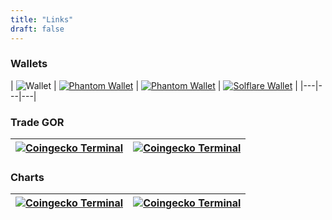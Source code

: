 ```yaml
---
title: "Links"
draft: false
---
```


### Wallets

| ![Wallet](/images/post/awesome.svg) <!-- <img src="/images/post/awesome.svg" alt="Wallet" style="width:100px;height:100px;"> --> | [![Phantom Wallet](/images/post/PHANTOM.png)](https://phantom.app) | [![Phantom Wallet](/images/post/PHANTOM.png)](https://phantom.app) | [![Solflare Wallet](/images/post/SOLFLARE.png)](https://solflare.com) |
|---|---|---|

### Trade GOR

| [![Coingecko Terminal](/images/post/geckoterminal.png)](https://www.geckoterminal.com/solana/pools/3HfTsWPbPGYRse7u4cP4LNMTTJvEh3CKUtpRePDjXkKD?utm_source=coingecko&utm_medium=referral&utm_campaign=searchresults) | [![Coingecko Terminal](/images/post/geckoterminal.png)](https://www.geckoterminal.com/solana/pools/3HfTsWPbPGYRse7u4cP4LNMTTJvEh3CKUtpRePDjXkKD?utm_source=coingecko&utm_medium=referral&utm_campaign=searchresults) |
|---|---|

### Charts

| [![Coingecko Terminal](/images/post/geckoterminal.png)](https://www.geckoterminal.com/solana/pools/3HfTsWPbPGYRse7u4cP4LNMTTJvEh3CKUtpRePDjXkKD?utm_source=coingecko&utm_medium=referral&utm_campaign=searchresults) | [![Coingecko Terminal](/images/post/geckoterminal.png)](https://www.geckoterminal.com/solana/pools/3HfTsWPbPGYRse7u4cP4LNMTTJvEh3CKUtpRePDjXkKD?utm_source=coingecko&utm_medium=referral&utm_campaign=searchresults) |
|---|---|
